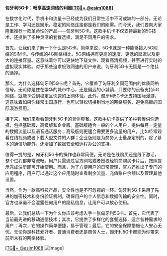 **匈牙利5G卡：畅享高速网络的利器[[TG💪+ @esim1088](https://t.me/s/esim1088)]**

在数字化时代，手机卡和流量卡已经成为我们日常生活中不可或缺的一部分。无论是工作、学习还是娱乐，稳定的网络连接都是我们的刚需。而今天，我们要向大家隆重推荐一款革命性的产品——匈牙利5G卡。这款手机卡不仅支持最新的5G技术，还提供了多种灵活的套餐选择，满足不同用户的需求。

首先，让我们来了解一下什么是5G卡。简单来说，5G卡就是一种能够接入5G网络的SIM卡。与传统的4G网络相比，5G网络拥有更高的速度、更低的延迟以及更大的连接容量。这意味着你可以更快地下载文件、观看高清视频，甚至进行实时的虚拟现实体验。对于那些追求极致网速的用户来说，匈牙利5G卡无疑是一个绝佳的选择。

那么，为什么选择匈牙利5G卡呢？首先，它覆盖了匈牙利全国范围内的优质网络信号。无论你是住在繁华的城市中心，还是偏远的小城镇，只要你的设备支持5G网络，就能享受到稳定且快速的上网体验。此外，匈牙利5G卡还支持国际漫游，这意味着如果你经常出国旅行，也可以轻松切换到当地的网络服务，避免高额的国际漫游费用。

接下来，我们来看看匈牙利5G卡的具体套餐。这款手机卡提供了多种套餐供你选择，包括基础版、高级版和企业版。基础版适合一般的个人用户，提供每月一定量的数据流量以及语音通话服务；高级版则更适合需要更多流量的用户，比如经常观看在线视频或者下载大型文件的人群；企业版则是为商务人士量身定制的，除了基本的通信功能外，还增加了数据安全和远程办公的支持。

值得一提的是，匈牙利5G卡的操作也非常简便。无论是在线购买还是线下激活，整个过程都非常流畅。用户只需通过官方网站或者授权经销商购买卡片后，按照提示完成注册即可开始使用。而且，为了方便用户的日常管理，官方还推出了专门的应用程序，用户可以通过这个应用随时查看剩余流量、充值账户余额以及管理其他设置。

当然，作为一款高科技产品，安全性也是不可忽视的一环。匈牙利5G卡采用了先进的加密技术和身份验证机制，确保用户的个人信息和数据传输的安全性。同时，官方也承诺不会泄露任何用户的隐私信息，让用户可以放心使用。

最后，让我们总结一下为什么你应该考虑入手一张匈牙利5G卡。首先，它代表了当前最先进的移动通信技术；其次，它提供了多样化的套餐选择，适合各种需求的用户；再次，它的操作简单便捷，易于管理；最后，它的安全保障措施让人安心无忧。无论你是科技爱好者、普通消费者还是商务人士，匈牙利5G卡都能为你带来前所未有的网络体验。

[[TG💪+ @esim1088](https://t.me/s/esim1088) ![Image](https://i.postimg.cc/4NQfJmqS/Snipaste-2025-05-13-00-14-12.png)]
